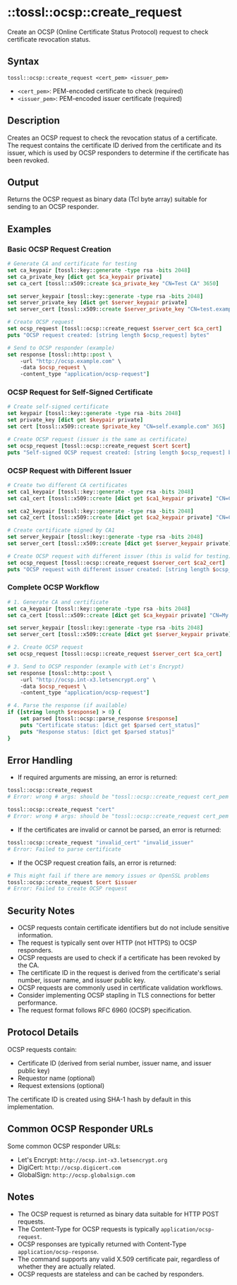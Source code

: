 # ::tossl::ocsp::create_request

Create an OCSP (Online Certificate Status Protocol) request to check certificate revocation status.

## Syntax

    tossl::ocsp::create_request <cert_pem> <issuer_pem>

- `<cert_pem>`: PEM-encoded certificate to check (required)
- `<issuer_pem>`: PEM-encoded issuer certificate (required)

## Description

Creates an OCSP request to check the revocation status of a certificate. The request contains the certificate ID derived from the certificate and its issuer, which is used by OCSP responders to determine if the certificate has been revoked.

## Output

Returns the OCSP request as binary data (Tcl byte array) suitable for sending to an OCSP responder.

## Examples

### Basic OCSP Request Creation

```tcl
# Generate CA and certificate for testing
set ca_keypair [tossl::key::generate -type rsa -bits 2048]
set ca_private_key [dict get $ca_keypair private]
set ca_cert [tossl::x509::create $ca_private_key "CN=Test CA" 3650]

set server_keypair [tossl::key::generate -type rsa -bits 2048]
set server_private_key [dict get $server_keypair private]
set server_cert [tossl::x509::create $server_private_key "CN=test.example.com" 365]

# Create OCSP request
set ocsp_request [tossl::ocsp::create_request $server_cert $ca_cert]
puts "OCSP request created: [string length $ocsp_request] bytes"

# Send to OCSP responder (example)
set response [tossl::http::post \
    -url "http://ocsp.example.com" \
    -data $ocsp_request \
    -content_type "application/ocsp-request"]
```

### OCSP Request for Self-Signed Certificate

```tcl
# Create self-signed certificate
set keypair [tossl::key::generate -type rsa -bits 2048]
set private_key [dict get $keypair private]
set cert [tossl::x509::create $private_key "CN=self.example.com" 365]

# Create OCSP request (issuer is the same as certificate)
set ocsp_request [tossl::ocsp::create_request $cert $cert]
puts "Self-signed OCSP request created: [string length $ocsp_request] bytes"
```

### OCSP Request with Different Issuer

```tcl
# Create two different CA certificates
set ca1_keypair [tossl::key::generate -type rsa -bits 2048]
set ca1_cert [tossl::x509::create [dict get $ca1_keypair private] "CN=CA1" 3650]

set ca2_keypair [tossl::key::generate -type rsa -bits 2048]
set ca2_cert [tossl::x509::create [dict get $ca2_keypair private] "CN=CA2" 3650]

# Create certificate signed by CA1
set server_keypair [tossl::key::generate -type rsa -bits 2048]
set server_cert [tossl::x509::create [dict get $server_keypair private] "CN=server.example.com" 365]

# Create OCSP request with different issuer (this is valid for testing)
set ocsp_request [tossl::ocsp::create_request $server_cert $ca2_cert]
puts "OCSP request with different issuer created: [string length $ocsp_request] bytes"
```

### Complete OCSP Workflow

```tcl
# 1. Generate CA and certificate
set ca_keypair [tossl::key::generate -type rsa -bits 2048]
set ca_cert [tossl::x509::create [dict get $ca_keypair private] "CN=My CA" 3650]

set server_keypair [tossl::key::generate -type rsa -bits 2048]
set server_cert [tossl::x509::create [dict get $server_keypair private] "CN=server.example.com" 365]

# 2. Create OCSP request
set ocsp_request [tossl::ocsp::create_request $server_cert $ca_cert]

# 3. Send to OCSP responder (example with Let's Encrypt)
set response [tossl::http::post \
    -url "http://ocsp.int-x3.letsencrypt.org" \
    -data $ocsp_request \
    -content_type "application/ocsp-request"]

# 4. Parse the response (if available)
if {[string length $response] > 0} {
    set parsed [tossl::ocsp::parse_response $response]
    puts "Certificate status: [dict get $parsed cert_status]"
    puts "Response status: [dict get $parsed status]"
}
```

## Error Handling

- If required arguments are missing, an error is returned:

```tcl
tossl::ocsp::create_request
# Error: wrong # args: should be "tossl::ocsp::create_request cert_pem issuer_pem"

tossl::ocsp::create_request "cert"
# Error: wrong # args: should be "tossl::ocsp::create_request cert_pem issuer_pem"
```

- If the certificates are invalid or cannot be parsed, an error is returned:

```tcl
tossl::ocsp::create_request "invalid_cert" "invalid_issuer"
# Error: Failed to parse certificate
```

- If the OCSP request creation fails, an error is returned:

```tcl
# This might fail if there are memory issues or OpenSSL problems
tossl::ocsp::create_request $cert $issuer
# Error: Failed to create OCSP request
```

## Security Notes

- OCSP requests contain certificate identifiers but do not include sensitive information.
- The request is typically sent over HTTP (not HTTPS) to OCSP responders.
- OCSP requests are used to check if a certificate has been revoked by the CA.
- The certificate ID in the request is derived from the certificate's serial number, issuer name, and issuer public key.
- OCSP requests are commonly used in certificate validation workflows.
- Consider implementing OCSP stapling in TLS connections for better performance.
- The request format follows RFC 6960 (OCSP) specification.

## Protocol Details

OCSP requests contain:
- Certificate ID (derived from serial number, issuer name, and issuer public key)
- Requestor name (optional)
- Request extensions (optional)

The certificate ID is created using SHA-1 hash by default in this implementation.

## Common OCSP Responder URLs

Some common OCSP responder URLs:
- Let's Encrypt: `http://ocsp.int-x3.letsencrypt.org`
- DigiCert: `http://ocsp.digicert.com`
- GlobalSign: `http://ocsp.globalsign.com`

## Notes

- The OCSP request is returned as binary data suitable for HTTP POST requests.
- The Content-Type for OCSP requests is typically `application/ocsp-request`.
- OCSP responses are typically returned with Content-Type `application/ocsp-response`.
- The command supports any valid X.509 certificate pair, regardless of whether they are actually related.
- OCSP requests are stateless and can be cached by responders. 